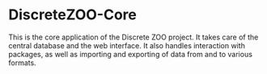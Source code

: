 # DiscreteZOO-Core

This is the core application of the Discrete ZOO project. It takes care of the central database and the web interface.
It also handles interaction with packages, as well as importing and exporting of data from and to various formats.
